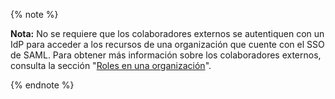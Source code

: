 {% note %}

**Nota:** No se requiere que los colaboradores externos se autentiquen con un IdP para acceder a los recursos de una organización que cuente con el SSO de SAML. Para obtener más información sobre los colaboradores externos, consulta la sección "[Roles en una organización](/organizations/managing-peoples-access-to-your-organization-with-roles/roles-in-an-organization#outside-collaborators)".

{% endnote %}
